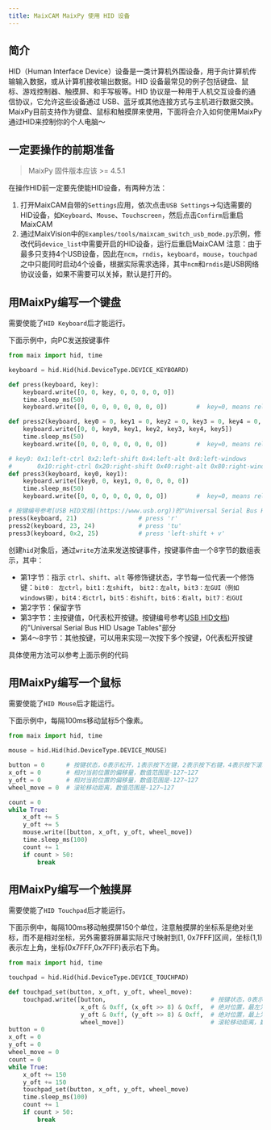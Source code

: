```yaml
---
title: MaixCAM MaixPy 使用 HID 设备
---
```


## 简介

HID（Human Interface Device）设备是一类计算机外围设备，用于向计算机传输输入数据，或从计算机接收输出数据。HID 设备最常见的例子包括键盘、鼠标、游戏控制器、触摸屏、和手写板等。HID 协议是一种用于人机交互设备的通信协议，它允许这些设备通过 USB、蓝牙或其他连接方式与主机进行数据交换。MaixPy目前支持作为键盘、鼠标和触摸屏来使用，下面将会介入如何使用MaixPy通过HID来控制你的个人电脑～

## 一定要操作的前期准备

> MaixPy 固件版本应该 >= 4.5.1

在操作HID前一定要先使能HID设备，有两种方法：
1. 打开MaixCAM自带的`Settings`应用，依次点击`USB Settings`->勾选需要的HID设备，如`Keyboard`、`Mouse`、`Touchscreen`，然后点击`Confirm`后重启MaixCAM
2. 通过MaixVision中的`Examples/tools/maixcam_switch_usb_mode.py`示例，修改代码`device_list`中需要开启的HID设备，运行后重启MaixCAM
注意：由于最多只支持4个USB设备，因此在`ncm`，`rndis`，`keyboard`，`mouse`，`touchpad`之中只能同时启动4个设备，根据实际需求选择，其中`ncm`和`rndis`是USB网络协议设备，如果不需要可以关掉，默认是打开的。

## 用MaixPy编写一个键盘

需要使能了`HID Keyboard`后才能运行。

下面示例中，向PC发送按键事件

```python
from maix import hid, time

keyboard = hid.Hid(hid.DeviceType.DEVICE_KEYBOARD)

def press(keyboard, key):
    keyboard.write([0, 0, key, 0, 0, 0, 0, 0])
    time.sleep_ms(50)
    keyboard.write([0, 0, 0, 0, 0, 0, 0, 0])        #  key=0, means release

def press2(keyboard, key0 = 0, key1 = 0, key2 = 0, key3 = 0, key4 = 0, key5 = 0):
    keyboard.write([0, 0, key0, key1, key2, key3, key4, key5])
    time.sleep_ms(50)
    keyboard.write([0, 0, 0, 0, 0, 0, 0, 0])        #  key=0, means release

# key0: 0x1:left-ctrl 0x2:left-shift 0x4:left-alt 0x8:left-windows
#       0x10:right-ctrl 0x20:right-shift 0x40:right-alt 0x80:right-windows
def press3(keyboard, key0, key1):
    keyboard.write([key0, 0, key1, 0, 0, 0, 0, 0])
    time.sleep_ms(50)
    keyboard.write([0, 0, 0, 0, 0, 0, 0, 0])        #  key=0, means release

# 按键编号参考[USB HID文档](https://www.usb.org))的"Universal Serial Bus HID Usage Tables"部分
press(keyboard, 21)                 # press 'r'
press2(keyboard, 23, 24)            # press 'tu'
press3(keyboard, 0x2, 25)           # press 'left-shift + v'
```

创建`hid`对象后，通过`write`方法来发送按键事件，按键事件由一个8字节的数组表示，其中：

- 第1字节：指示 `ctrl`、`shift`、`alt` 等修饰键状态，字节每一位代表一个修饰键：`bit0： 左ctrl`，`bit1：左shift`， `bit2：左alt`，`bit3：左GUI（例如windows键）`，`bit4：右ctrl`，`bit5：右shift`，`bit6：右alt`，`bit7：右GUI`
- 第2字节：保留字节
- 第3字节：主按键值，0代表松开按键。按键编号参考[USB HID文档](https://www.usb.org))的"Universal Serial Bus HID Usage Tables"部分
- 第4～8字节：其他按键，可以用来实现一次按下多个按键，0代表松开按键

具体使用方法可以参考上面示例的代码

## 用MaixPy编写一个鼠标

需要使能了`HID Mouse`后才能运行。

下面示例中，每隔100ms移动鼠标5个像素。

```python
from maix import hid, time

mouse = hid.Hid(hid.DeviceType.DEVICE_MOUSE)

button = 0      # 按键状态，0表示松开，1表示按下左键，2表示按下右键，4表示按下滚轮键
x_oft = 0       # 相对当前位置的偏移量，数值范围是-127~127
y_oft = 0       # 相对当前位置的偏移量，数值范围是-127~127
wheel_move = 0  # 滚轮移动距离，数值范围是-127~127

count = 0
while True:
    x_oft += 5
    y_oft += 5
    mouse.write([button, x_oft, y_oft, wheel_move])
    time.sleep_ms(100)
    count += 1
    if count > 50:
        break
```

## 用MaixPy编写一个触摸屏

需要使能了`HID Touchpad`后才能运行。

下面示例中，每隔100ms移动触摸屏150个单位，注意触摸屏的坐标系是绝对坐标，而不是相对坐标，另外需要将屏幕实际尺寸映射到[1, 0x7FFF]区间，坐标(1,1)表示左上角，坐标(0x7FFF,0x7FFF)表示右下角。

```python
from maix import hid, time

touchpad = hid.Hid(hid.DeviceType.DEVICE_TOUCHPAD)

def touchpad_set(button, x_oft, y_oft, wheel_move):
    touchpad.write([button,                             # 按键状态，0表示松开，1表示按下左键，2表示按下右键，4表示按下滚轮键
                    x_oft & 0xff, (x_oft >> 8) & 0xff,  # 绝对位置，最左为1, 最右为0x7fff，0表示不操作，数值范围是0～0x7fff
                    y_oft & 0xff, (y_oft >> 8) & 0xff,  # 绝对位置，最上为1, 最下为0x7fff，0表示不操作，数值范围是0～0x7fff
                    wheel_move])                        # 滚轮移动距离，数值范围是-127~127
button = 0
x_oft = 0
y_oft = 0
wheel_move = 0
count = 0
while True:
    x_oft += 150
    y_oft += 150
    touchpad_set(button, x_oft, y_oft, wheel_move)
    time.sleep_ms(100)
    count += 1
    if count > 50:
        break
```
